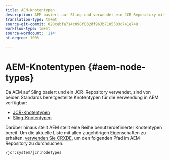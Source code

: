 ```yaml
---
title: AEM-Knotentypen
description: AEM basiert auf Sling und verwendet ein JCR-Repository mit Knotentypen, die von beiden angeboten werden, aber AEM bietet auch eine Reihe von eigenen Knotentypen.
translation-type: tm+mt
source-git-commit: 020cebfa714c098f032df963b7105503c741e748
workflow-type: tm+mt
source-wordcount: '114'
ht-degree: 100%

---
```



# AEM-Knotentypen {#aem-node-types}

Da AEM auf Sling basiert und ein JCR-Repository verwendet, sind von beiden Standards bereitgestellte Knotentypen für die Verwendung in AEM verfügbar:

* [JCR-Knotentypen](https://docs.adobe.com/content/docs/en/spec/jcr/2.0/3_Repository_Model.html#3.1.7-Node-Types)
* [Sling-Knotentypen](https://cwiki.apache.org/confluence/display/SLING/Sling+Node+Types)

Darüber hinaus stellt AEM stellt eine Reihe benutzerdefinierter Knotentypen bereit. Um die aktuelle Liste mit allen zugehörigen Eigenschaften zu erhalten, [verwenden Sie CRXDE](/help/implementing/developing/tools/crxde.md), um den folgenden Pfad im AEM-Repository zu durchsuchen:

`/jcr:system/jcr:nodeTypes`
